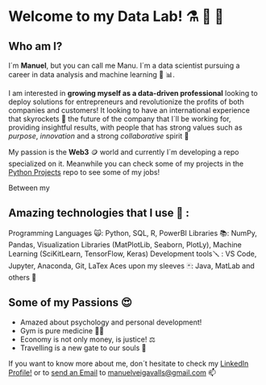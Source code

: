 # Welcome to my Data Lab! ⚗️ 🧪 💾

## Who am I?

I´m **Manuel**, but you can call me Manu. I´m a data scientist pursuing a career in data analysis and machine learning 🧠 📊. 

I am interested in **growing myself as a data-driven professional** looking to deploy solutions for entrepreneurs and revolutionize the profits of both companies and customers! It looking to have an international experience that skyrockets 🚀 the future of the company that I´ll be working for, providing insightful results, with people that has strong values such as *purpose*, *innovation* and a strong *collaborative* spirit 🤝

My passion is the **Web3** 🪙 world and currently I´m developing a repo specialized on it. Meanwhile you can check some of my projects in the [Python Projects](https://github.com/Seniorveiga/Python_Projects) repo to see some of my jobs! 

Between my 

## Amazing technologies that I use 🐍 :

Programming Languages 🙀: Python, SQL, R, PowerBI
Libraries 📚: NumPy, Pandas, Visualization Libraries (MatPlotLib, Seaborn, PlotLy), Machine Learning (SciKitLearn, TensorFlow, Keras)
Development tools🪛 : VS Code, Jupyter, Anaconda, Git, LaTex 
Aces upon my sleeves 🃏: Java, MatLab and others 🌚

## Some of my Passions 😍

- Amazed about psychology and personal development!
- Gym is pure medicine 🏋️‍♂️
- Economy is not only money, is justice! ⚖️
- Travelling is a new gate to our souls 🌠

If you want to know more about me, don´t hesitate to check my [LinkedIn Profile!](https://www.linkedin.com/in/manuel-miguel-veiga-valls-data-analyst-crypto/) or to [send an Email](manuelveigavalls@gmail.com) to manuelveigavalls@gmail.com 📫


<!--
**Seniorveiga/Seniorveiga** is a ✨ _special_ ✨ repository because its `README.md` (this file) appears on your GitHub profile.

Here are some ideas to get you started:

- 🔭 I’m currently working on ...
- 🌱 I’m currently learning ...
- 👯 I’m looking to collaborate on ...
- 🤔 I’m looking for help with ...
- 💬 Ask me about ...
- 📫 How to reach me: ...
- 😄 Pronouns: ...
- ⚡ Fun fact: ...
-->
